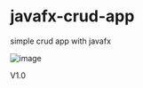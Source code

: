# javafx-crud-app
simple crud app with javafx

![image](https://user-images.githubusercontent.com/62248766/145562624-1e33dab5-3d89-4452-a471-2a865905b34b.png)

V1.0

